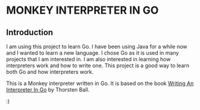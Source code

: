 # MONKEY INTERPRETER IN GO


## Introduction


I am using this project to learn Go. I have been using Java for a while now and I wanted to learn a new language. I chose Go  as it is used in many projects that I am interested in. I am also interested in learning how interpreters work and how to write one. This project is a good way to learn both Go and how interpreters work.

This is a Monkey interpreter written in Go. It is based on the book [Writing An Interpreter In Go](https://interpreterbook.com/) by Thorsten Ball.

:) 

